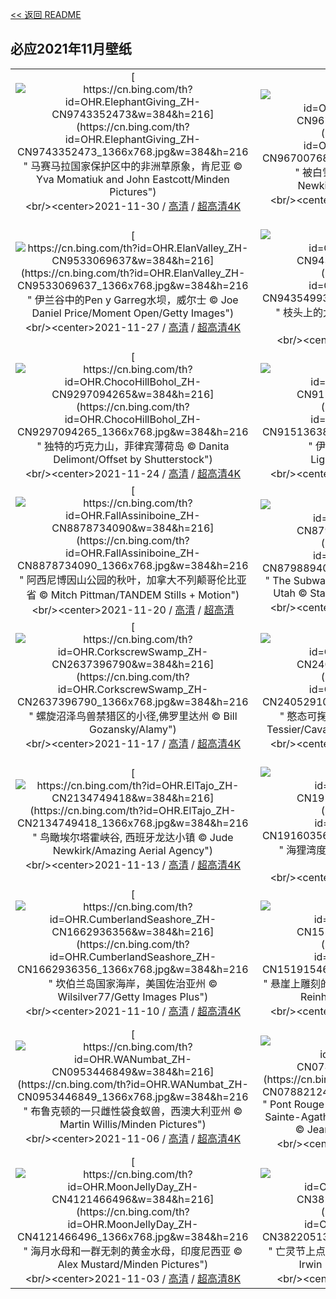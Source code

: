 [<< 返回 README](../../README.md)
## 必应2021年11月壁纸
||||
|:---:|:---:|:---:|
|[![https://cn.bing.com/th?id=OHR.ElephantGiving_ZH-CN9743352473&w=384&h=216](https://cn.bing.com/th?id=OHR.ElephantGiving_ZH-CN9743352473_1366x768.jpg&w=384&h=216 " &#10;马赛马拉国家保护区中的非洲草原象，肯尼亚&#10;© Yva Momatiuk and John Eastcott/Minden Pictures")](https://cn.bing.com/search?q=%E9%A9%AC%E8%B5%9B%E9%A9%AC%E6%8B%89%E5%9B%BD%E5%AE%B6%E4%BF%9D%E6%8A%A4%E5%8C%BA%E4%B8%AD%E7%9A%84%E9%9D%9E%E6%B4%B2%E8%8D%89%E5%8E%9F%E8%B1%A1%EF%BC%8C%E8%82%AF%E5%B0%BC%E4%BA%9A&form=hpcapt&mkt=zh-cn&filters=HpDate:"20211130_1600")<br/><center>2021-11-30 / [高清](https://cn.bing.com/th?id=OHR.ElephantGiving_ZH-CN9743352473_1920x1200.jpg&w=1920&h=1200) / [超高清4K](https://cn.bing.com/th?id=OHR.ElephantGiving_ZH-CN9743352473_UHD.jpg&w=3840&h=2160)<center/>|[![https://cn.bing.com/th?id=OHR.RainbowMountain_ZH-CN9670076890&w=384&h=216](https://cn.bing.com/th?id=OHR.RainbowMountain_ZH-CN9670076890_1366x768.jpg&w=384&h=216 " &#10;被白雪覆盖的彩虹山，秘鲁&#10;© Jude Newkirk/Amazing Aerial Agency")](https://cn.bing.com/search?q=%E8%A2%AB%E7%99%BD%E9%9B%AA%E8%A6%86%E7%9B%96%E7%9A%84%E5%BD%A9%E8%99%B9%E5%B1%B1%EF%BC%8C%E7%A7%98%E9%B2%81&form=hpcapt&mkt=zh-cn&filters=HpDate:"20211129_1600")<br/><center>2021-11-29 / [高清](https://cn.bing.com/th?id=OHR.RainbowMountain_ZH-CN9670076890_1920x1200.jpg&w=1920&h=1200) / [超高清4K](https://cn.bing.com/th?id=OHR.RainbowMountain_ZH-CN9670076890_UHD.jpg&w=3840&h=2160)<center/>|[![https://cn.bing.com/th?id=OHR.BeechTrees_ZH-CN9605292244&w=384&h=216](https://cn.bing.com/th?id=OHR.BeechTrees_ZH-CN9605292244_1366x768.jpg&w=384&h=216 " &#10;古老的水青冈树，英国北安普顿郡&#10;© Andrew Baskott/Alamy")](https://cn.bing.com/search?q=%E5%8F%A4%E8%80%81%E7%9A%84%E6%B0%B4%E9%9D%92%E5%86%88%E6%A0%91%EF%BC%8C%E8%8B%B1%E5%9B%BD%E5%8C%97%E5%AE%89%E6%99%AE%E9%A1%BF%E9%83%A1&form=hpcapt&mkt=zh-cn&filters=HpDate:"20211128_1600")<br/><center>2021-11-28 / [高清](https://cn.bing.com/th?id=OHR.BeechTrees_ZH-CN9605292244_1920x1200.jpg&w=1920&h=1200) / [超高清4K](https://cn.bing.com/th?id=OHR.BeechTrees_ZH-CN9605292244_UHD.jpg&w=3840&h=2160)<center/>|
|[![https://cn.bing.com/th?id=OHR.ElanValley_ZH-CN9533069637&w=384&h=216](https://cn.bing.com/th?id=OHR.ElanValley_ZH-CN9533069637_1366x768.jpg&w=384&h=216 " &#10;伊兰谷中的Pen y Garreg水坝，威尔士&#10;© Joe Daniel Price/Moment Open/Getty Images")](https://cn.bing.com/search?q=%E4%BC%8A%E5%85%B0%E8%B0%B7%E4%B8%AD%E7%9A%84Pen&form=hpcapt&mkt=zh-cn&filters=HpDate:"20211127_1600")<br/><center>2021-11-27 / [高清](https://cn.bing.com/th?id=OHR.ElanValley_ZH-CN9533069637_1920x1200.jpg&w=1920&h=1200) / [超高清4K](https://cn.bing.com/th?id=OHR.ElanValley_ZH-CN9533069637_UHD.jpg&w=3840&h=2160)<center/>|[![https://cn.bing.com/th?id=OHR.WinterWaxwing_ZH-CN9435499385&w=384&h=216](https://cn.bing.com/th?id=OHR.WinterWaxwing_ZH-CN9435499385_1366x768.jpg&w=384&h=216 " &#10;枝头上的太平鸟北美亚种，加拿大&#10;© Mircea Costina/Alamy")](https://cn.bing.com/search?q=%E6%9E%9D%E5%A4%B4%E4%B8%8A%E7%9A%84%E5%A4%AA%E5%B9%B3%E9%B8%9F%E5%8C%97%E7%BE%8E%E4%BA%9A%E7%A7%8D%EF%BC%8C%E5%8A%A0%E6%8B%BF%E5%A4%A7&form=hpcapt&mkt=zh-cn&filters=HpDate:"20211126_1600")<br/><center>2021-11-26 / [高清](https://cn.bing.com/th?id=OHR.WinterWaxwing_ZH-CN9435499385_1920x1200.jpg&w=1920&h=1200) / [超高清](https://cn.bing.comhttps://cn.bing.com/th?id=OHR.WinterWaxwing_ZH-CN9435499385_UHD.jpg)<center/>|[![https://cn.bing.com/th?id=OHR.SquirrelsCairngorms_ZH-CN9369511507&w=384&h=216](https://cn.bing.com/th?id=OHR.SquirrelsCairngorms_ZH-CN9369511507_1366x768.jpg&w=384&h=216 " &#10;凯恩戈姆山国家公园的欧亚红松鼠，苏格兰高地&#10;© Scotland: The Big Picture/Minden Pictures")](https://cn.bing.com/search?q=%E5%87%AF%E6%81%A9%E6%88%88%E5%A7%86%E5%B1%B1%E5%9B%BD%E5%AE%B6%E5%85%AC%E5%9B%AD%E7%9A%84%E6%AC%A7%E4%BA%9A%E7%BA%A2%E6%9D%BE%E9%BC%A0%EF%BC%8C%E8%8B%8F%E6%A0%BC%E5%85%B0%E9%AB%98%E5%9C%B0&form=hpcapt&mkt=zh-cn&filters=HpDate:"20211125_1600")<br/><center>2021-11-25 / [高清](https://cn.bing.com/th?id=OHR.SquirrelsCairngorms_ZH-CN9369511507_1920x1200.jpg&w=1920&h=1200) / [超高清4K](https://cn.bing.com/th?id=OHR.SquirrelsCairngorms_ZH-CN9369511507_UHD.jpg&w=3840&h=2160)<center/>|
|[![https://cn.bing.com/th?id=OHR.ChocoHillBohol_ZH-CN9297094265&w=384&h=216](https://cn.bing.com/th?id=OHR.ChocoHillBohol_ZH-CN9297094265_1366x768.jpg&w=384&h=216 " &#10;独特的巧克力山，菲律宾薄荷岛&#10;© Danita Delimont/Offset by Shutterstock")](https://cn.bing.com/search?q=%E7%8B%AC%E7%89%B9%E7%9A%84%E5%B7%A7%E5%85%8B%E5%8A%9B%E5%B1%B1%EF%BC%8C%E8%8F%B2%E5%BE%8B%E5%AE%BE%E8%96%84%E8%8D%B7%E5%B2%9B&form=hpcapt&mkt=zh-cn&filters=HpDate:"20211124_1600")<br/><center>2021-11-24 / [高清](https://cn.bing.com/th?id=OHR.ChocoHillBohol_ZH-CN9297094265_1920x1200.jpg&w=1920&h=1200) / [超高清4K](https://cn.bing.com/th?id=OHR.ChocoHillBohol_ZH-CN9297094265_UHD.jpg&w=3840&h=2160)<center/>|[![https://cn.bing.com/th?id=OHR.IrohazakaRoad_ZH-CN9151363864&w=384&h=216](https://cn.bing.com/th?id=OHR.IrohazakaRoad_ZH-CN9151363864_1366x768.jpg&w=384&h=216 " &#10;伊吕波坂山道，日本日光市&#10;© LightRecords/Shutterstock")](https://cn.bing.com/search?q=%E4%BC%8A%E5%90%95%E6%B3%A2%E5%9D%82%E5%B1%B1%E9%81%93%EF%BC%8C%E6%97%A5%E6%9C%AC%E6%97%A5%E5%85%89%E5%B8%82&form=hpcapt&mkt=zh-cn&filters=HpDate:"20211122_1600")<br/><center>2021-11-22 / [高清](https://cn.bing.com/th?id=OHR.IrohazakaRoad_ZH-CN9151363864_1920x1200.jpg&w=1920&h=1200) / [超高清4K](https://cn.bing.com/th?id=OHR.IrohazakaRoad_ZH-CN9151363864_UHD.jpg&w=3840&h=2160)<center/>|[![https://cn.bing.com/th?id=OHR.Invergarry_ZH-CN9013535988&w=384&h=216](https://cn.bing.com/th?id=OHR.Invergarry_ZH-CN9013535988_1366x768.jpg&w=384&h=216 " &#10;Invergarry村庄附近的森林，苏格兰&#10;© Matt Anderson Photography/Getty Images")](https://cn.bing.com/search?q=Invergarry%E6%9D%91%E5%BA%84%E9%99%84%E8%BF%91%E7%9A%84%E6%A3%AE%E6%9E%97%EF%BC%8C%E8%8B%8F%E6%A0%BC%E5%85%B0&form=hpcapt&mkt=zh-cn&filters=HpDate:"20211121_1600")<br/><center>2021-11-21 / [高清](https://cn.bing.com/th?id=OHR.Invergarry_ZH-CN9013535988_1920x1200.jpg&w=1920&h=1200) / [超高清4K](https://cn.bing.com/th?id=OHR.Invergarry_ZH-CN9013535988_UHD.jpg&w=3840&h=2160)<center/>|
|[![https://cn.bing.com/th?id=OHR.FallAssiniboine_ZH-CN8878734090&w=384&h=216](https://cn.bing.com/th?id=OHR.FallAssiniboine_ZH-CN8878734090_1366x768.jpg&w=384&h=216 " &#10;阿西尼博因山公园的秋叶，加拿大不列颠哥伦比亚省&#10;© Mitch Pittman/TANDEM Stills + Motion")](https://cn.bing.com/search?q=%E9%98%BF%E8%A5%BF%E5%B0%BC%E5%8D%9A%E5%9B%A0%E5%B1%B1%E5%85%AC%E5%9B%AD%E7%9A%84%E7%A7%8B%E5%8F%B6%EF%BC%8C%E5%8A%A0%E6%8B%BF%E5%A4%A7%E4%B8%8D%E5%88%97%E9%A2%A0%E5%93%A5%E4%BC%A6%E6%AF%94%E4%BA%9A%E7%9C%81&form=hpcapt&mkt=zh-cn&filters=HpDate:"20211120_1600")<br/><center>2021-11-20 / [高清](https://cn.bing.com/th?id=OHR.FallAssiniboine_ZH-CN8878734090_1920x1200.jpg&w=1920&h=1200) / [超高清](https://cn.bing.comhttps://cn.bing.com/th?id=OHR.FallAssiniboine_ZH-CN8878734090_UHD.jpg)<center/>|[![https://cn.bing.com/th?id=OHR.LeftForkNorth_ZH-CN8798894034&w=384&h=216](https://cn.bing.com/th?id=OHR.LeftForkNorth_ZH-CN8798894034_1366x768.jpg&w=384&h=216 " &#10;The Subway slot canyon in Zion National Park, Utah&#10;© Stan Moniz/Tandem Stills + Motion")](https://cn.bing.com/search?q=The&form=hpcapt&mkt=zh-cn&filters=HpDate:"20211119_1600")<br/><center>2021-11-19 / [高清](https://cn.bing.com/th?id=OHR.LeftForkNorth_ZH-CN8798894034_1920x1200.jpg&w=1920&h=1200) / [超高清4K](https://cn.bing.com/th?id=OHR.LeftForkNorth_ZH-CN8798894034_UHD.jpg&w=3840&h=2160)<center/>|[![https://cn.bing.com/th?id=OHR.HyacinthMacaws_ZH-CN1191345036&w=384&h=216](https://cn.bing.com/th?id=OHR.HyacinthMacaws_ZH-CN1191345036_1366x768.jpg&w=384&h=216 " &#10;潘塔纳尔湿地的风信子金刚鹦鹉，巴西&#10;© David Pattyn/Minden Pictures")](https://cn.bing.com/search?q=%E6%BD%98%E5%A1%94%E7%BA%B3%E5%B0%94%E6%B9%BF%E5%9C%B0%E7%9A%84%E9%A3%8E%E4%BF%A1%E5%AD%90%E9%87%91%E5%88%9A%E9%B9%A6%E9%B9%89%EF%BC%8C%E5%B7%B4%E8%A5%BF&form=hpcapt&mkt=zh-cn&filters=HpDate:"20211118_1600")<br/><center>2021-11-18 / [高清](https://cn.bing.com/th?id=OHR.HyacinthMacaws_ZH-CN1191345036_1920x1200.jpg&w=1920&h=1200) / [超高清4K](https://cn.bing.com/th?id=OHR.HyacinthMacaws_ZH-CN1191345036_UHD.jpg&w=3840&h=2160)<center/>|
|[![https://cn.bing.com/th?id=OHR.CorkscrewSwamp_ZH-CN2637396790&w=384&h=216](https://cn.bing.com/th?id=OHR.CorkscrewSwamp_ZH-CN2637396790_1366x768.jpg&w=384&h=216 " &#10;螺旋沼泽鸟兽禁猎区的小径,佛罗里达州&#10;© Bill Gozansky/Alamy")](https://cn.bing.com/search?q=%E8%9E%BA%E6%97%8B%E6%B2%BC%E6%B3%BD%E9%B8%9F%E5%85%BD%E7%A6%81%E7%8C%8E%E5%8C%BA%E7%9A%84%E5%B0%8F%E5%BE%84%2C%E4%BD%9B%E7%BD%97%E9%87%8C%E8%BE%BE%E5%B7%9E&form=hpcapt&mkt=zh-cn&filters=HpDate:"20211117_1600")<br/><center>2021-11-17 / [高清](https://cn.bing.com/th?id=OHR.CorkscrewSwamp_ZH-CN2637396790_1920x1200.jpg&w=1920&h=1200) / [超高清4K](https://cn.bing.com/th?id=OHR.CorkscrewSwamp_ZH-CN2637396790_UHD.jpg&w=3840&h=2160)<center/>|[![https://cn.bing.com/th?id=OHR.FloridaManatee_ZH-CN2405291075&w=384&h=216](https://cn.bing.com/th?id=OHR.FloridaManatee_ZH-CN2405291075_1366x768.jpg&w=384&h=216 " &#10;憨态可掬的海牛, 美国佛罗里达州&#10;© Paul E Tessier/Cavan Images/Offset by Shutterstock")](https://cn.bing.com/search?q=%E6%86%A8%E6%80%81%E5%8F%AF%E6%8E%AC%E7%9A%84%E6%B5%B7%E7%89%9B%2C&form=hpcapt&mkt=zh-cn&filters=HpDate:"20211115_1600")<br/><center>2021-11-15 / [高清](https://cn.bing.com/th?id=OHR.FloridaManatee_ZH-CN2405291075_1920x1200.jpg&w=1920&h=1200) / [超高清4K](https://cn.bing.com/th?id=OHR.FloridaManatee_ZH-CN2405291075_UHD.jpg&w=3840&h=2160)<center/>|[![https://cn.bing.com/th?id=OHR.FirstCliff_ZH-CN2308482395&w=384&h=216](https://cn.bing.com/th?id=OHR.FirstCliff_ZH-CN2308482395_1366x768.jpg&w=384&h=216 " &#10;第一悬崖步道，瑞士格林德瓦&#10;© Hans-Georg Eiben/eStock Photo")](https://cn.bing.com/search?q=%E7%AC%AC%E4%B8%80%E6%82%AC%E5%B4%96%E6%AD%A5%E9%81%93%EF%BC%8C%E7%91%9E%E5%A3%AB%E6%A0%BC%E6%9E%97%E5%BE%B7%E7%93%A6&form=hpcapt&mkt=zh-cn&filters=HpDate:"20211114_1600")<br/><center>2021-11-14 / [高清](https://cn.bing.com/th?id=OHR.FirstCliff_ZH-CN2308482395_1920x1200.jpg&w=1920&h=1200) / [超高清4K](https://cn.bing.com/th?id=OHR.FirstCliff_ZH-CN2308482395_UHD.jpg&w=3840&h=2160)<center/>|
|[![https://cn.bing.com/th?id=OHR.ElTajo_ZH-CN2134749418&w=384&h=216](https://cn.bing.com/th?id=OHR.ElTajo_ZH-CN2134749418_1366x768.jpg&w=384&h=216 " &#10;鸟瞰埃尔塔霍峡谷, 西班牙龙达小镇&#10;© Jude Newkirk/Amazing Aerial Agency")](https://cn.bing.com/search?q=%E9%B8%9F%E7%9E%B0%E5%9F%83%E5%B0%94%E5%A1%94%E9%9C%8D%E5%B3%A1%E8%B0%B7%2C&form=hpcapt&mkt=zh-cn&filters=HpDate:"20211113_1600")<br/><center>2021-11-13 / [高清](https://cn.bing.com/th?id=OHR.ElTajo_ZH-CN2134749418_1920x1200.jpg&w=1920&h=1200) / [超高清4K](https://cn.bing.com/th?id=OHR.ElTajo_ZH-CN2134749418_UHD.jpg&w=3840&h=2160)<center/>|[![https://cn.bing.com/th?id=OHR.BeaversBend_ZH-CN1916035610&w=384&h=216](https://cn.bing.com/th?id=OHR.BeaversBend_ZH-CN1916035610_1366x768.jpg&w=384&h=216 " &#10;海狸湾度假公园, 美国俄克拉何马州&#10;© Inge Johnsson/Alamy")](https://cn.bing.com/search?q=%E6%B5%B7%E7%8B%B8%E6%B9%BE%E5%BA%A6%E5%81%87%E5%85%AC%E5%9B%AD%2C&form=hpcapt&mkt=zh-cn&filters=HpDate:"20211112_1600")<br/><center>2021-11-12 / [高清](https://cn.bing.com/th?id=OHR.BeaversBend_ZH-CN1916035610_1920x1200.jpg&w=1920&h=1200) / [超高清4K](https://cn.bing.com/th?id=OHR.BeaversBend_ZH-CN1916035610_UHD.jpg&w=3840&h=2160)<center/>|[![https://cn.bing.com/th?id=OHR.NohsngithiangFalls_ZH-CN1819466830&w=384&h=216](https://cn.bing.com/th?id=OHR.NohsngithiangFalls_ZH-CN1819466830_1366x768.jpg&w=384&h=216 " &#10;梅加拉亚邦的七姐妹瀑布，印度&#10;© Upamanyoo Das/Shutterstock")](https://cn.bing.com/search?q=%E6%A2%85%E5%8A%A0%E6%8B%89%E4%BA%9A%E9%82%A6%E7%9A%84%E4%B8%83%E5%A7%90%E5%A6%B9%E7%80%91%E5%B8%83%EF%BC%8C%E5%8D%B0%E5%BA%A6&form=hpcapt&mkt=zh-cn&filters=HpDate:"20211111_1600")<br/><center>2021-11-11 / [高清](https://cn.bing.com/th?id=OHR.NohsngithiangFalls_ZH-CN1819466830_1920x1200.jpg&w=1920&h=1200) / [超高清4K](https://cn.bing.com/th?id=OHR.NohsngithiangFalls_ZH-CN1819466830_UHD.jpg&w=3840&h=2160)<center/>|
|[![https://cn.bing.com/th?id=OHR.CumberlandSeashore_ZH-CN1662936356&w=384&h=216](https://cn.bing.com/th?id=OHR.CumberlandSeashore_ZH-CN1662936356_1366x768.jpg&w=384&h=216 " &#10;坎伯兰岛国家海岸，美国佐治亚州&#10;© Wilsilver77/Getty Images Plus")](https://cn.bing.com/search?q=%E5%9D%8E%E4%BC%AF%E5%85%B0%E5%B2%9B%E5%9B%BD%E5%AE%B6%E6%B5%B7%E5%B2%B8%EF%BC%8C%E7%BE%8E%E5%9B%BD%E4%BD%90%E6%B2%BB%E4%BA%9A%E5%B7%9E&form=hpcapt&mkt=zh-cn&filters=HpDate:"20211110_1600")<br/><center>2021-11-10 / [高清](https://cn.bing.com/th?id=OHR.CumberlandSeashore_ZH-CN1662936356_1920x1200.jpg&w=1920&h=1200) / [超高清4K](https://cn.bing.com/th?id=OHR.CumberlandSeashore_ZH-CN1662936356_UHD.jpg&w=3840&h=2160)<center/>|[![https://cn.bing.com/th?id=OHR.DalyanTombs_ZH-CN1519154607&w=384&h=216](https://cn.bing.com/th?id=OHR.DalyanTombs_ZH-CN1519154607_1366x768.jpg&w=384&h=216 " &#10;悬崖上雕刻的古老岩石墓葬，土耳其达利安附近&#10;© Reinhard Schmid/eStock Photo")](https://cn.bing.com/search?q=%E6%82%AC%E5%B4%96%E4%B8%8A%E9%9B%95%E5%88%BB%E7%9A%84%E5%8F%A4%E8%80%81%E5%B2%A9%E7%9F%B3%E5%A2%93%E8%91%AC%EF%BC%8C%E5%9C%9F%E8%80%B3%E5%85%B6%E8%BE%BE%E5%88%A9%E5%AE%89%E9%99%84%E8%BF%91&form=hpcapt&mkt=zh-cn&filters=HpDate:"20211109_1600")<br/><center>2021-11-09 / [高清](https://cn.bing.com/th?id=OHR.DalyanTombs_ZH-CN1519154607_1920x1200.jpg&w=1920&h=1200) / [超高清4K](https://cn.bing.com/th?id=OHR.DalyanTombs_ZH-CN1519154607_UHD.jpg&w=3840&h=2160)<center/>|[![https://cn.bing.com/th?id=OHR.MackArch_ZH-CN1068755647&w=384&h=216](https://cn.bing.com/th?id=OHR.MackArch_ZH-CN1068755647_1366x768.jpg&w=384&h=216 " &#10;日出时的麦克拱岩，俄勒冈南海岸&#10;© Dennis Frates/Alamy")](https://cn.bing.com/search?q=%E6%97%A5%E5%87%BA%E6%97%B6%E7%9A%84%E9%BA%A6%E5%85%8B%E6%8B%B1%E5%B2%A9%EF%BC%8C%E4%BF%84%E5%8B%92%E5%86%88%E5%8D%97%E6%B5%B7%E5%B2%B8&form=hpcapt&mkt=zh-cn&filters=HpDate:"20211107_1600")<br/><center>2021-11-07 / [高清](https://cn.bing.com/th?id=OHR.MackArch_ZH-CN1068755647_1920x1200.jpg&w=1920&h=1200) / [超高清4K](https://cn.bing.com/th?id=OHR.MackArch_ZH-CN1068755647_UHD.jpg&w=3840&h=2160)<center/>|
|[![https://cn.bing.com/th?id=OHR.WANumbat_ZH-CN0953446849&w=384&h=216](https://cn.bing.com/th?id=OHR.WANumbat_ZH-CN0953446849_1366x768.jpg&w=384&h=216 " &#10;布鲁克顿的一只雌性袋食蚁兽，西澳大利亚州&#10;© Martin Willis/Minden Pictures")](https://cn.bing.com/search?q=%E5%B8%83%E9%B2%81%E5%85%8B%E9%A1%BF%E7%9A%84%E4%B8%80%E5%8F%AA%E9%9B%8C%E6%80%A7%E8%A2%8B%E9%A3%9F%E8%9A%81%E5%85%BD%EF%BC%8C%E8%A5%BF%E6%BE%B3%E5%A4%A7%E5%88%A9%E4%BA%9A%E5%B7%9E&form=hpcapt&mkt=zh-cn&filters=HpDate:"20211106_1600")<br/><center>2021-11-06 / [高清](https://cn.bing.com/th?id=OHR.WANumbat_ZH-CN0953446849_1920x1200.jpg&w=1920&h=1200) / [超高清4K](https://cn.bing.com/th?id=OHR.WANumbat_ZH-CN0953446849_UHD.jpg&w=3840&h=2160)<center/>|[![https://cn.bing.com/th?id=OHR.PontRouge_ZH-CN0788212424&w=384&h=216](https://cn.bing.com/th?id=OHR.PontRouge_ZH-CN0788212424_1366x768.jpg&w=384&h=216 " &#10;Pont Rouge&#10;Red Bridge over the Palmer River in Sainte-Agathe-de-Lotbinière, Quebec, Canada&#10;© Jean Surprenant/Getty Images")](https://cn.bing.com/search?q=Pont&form=hpcapt&mkt=zh-cn&filters=HpDate:"20211105_1600")<br/><center>2021-11-05 / [高清](https://cn.bing.com/th?id=OHR.PontRouge_ZH-CN0788212424_1920x1200.jpg&w=1920&h=1200) / [超高清](https://cn.bing.comhttps://cn.bing.com/th?id=OHR.PontRouge_ZH-CN0788212424_UHD.jpg)<center/>|[![https://cn.bing.com/th?id=OHR.FoleysBridge_ZH-CN4338959688&w=384&h=216](https://cn.bing.com/th?id=OHR.FoleysBridge_ZH-CN4338959688_1366x768.jpg&w=384&h=216 " &#10;托利莫尔森林公园的弗利桥，英国北爱尔兰&#10;© Adrian McGlynn/Alamy")](https://cn.bing.com/search?q=%E6%89%98%E5%88%A9%E8%8E%AB%E5%B0%94%E6%A3%AE%E6%9E%97%E5%85%AC%E5%9B%AD%E7%9A%84%E5%BC%97%E5%88%A9%E6%A1%A5%EF%BC%8C%E8%8B%B1%E5%9B%BD%E5%8C%97%E7%88%B1%E5%B0%94%E5%85%B0&form=hpcapt&mkt=zh-cn&filters=HpDate:"20211104_1600")<br/><center>2021-11-04 / [高清](https://cn.bing.com/th?id=OHR.FoleysBridge_ZH-CN4338959688_1920x1200.jpg&w=1920&h=1200) / [超高清4K](https://cn.bing.com/th?id=OHR.FoleysBridge_ZH-CN4338959688_UHD.jpg&w=3840&h=2160)<center/>|
|[![https://cn.bing.com/th?id=OHR.MoonJellyDay_ZH-CN4121466496&w=384&h=216](https://cn.bing.com/th?id=OHR.MoonJellyDay_ZH-CN4121466496_1366x768.jpg&w=384&h=216 " &#10;海月水母和一群无刺的黄金水母，印度尼西亚&#10;© Alex Mustard/Minden Pictures")](https://cn.bing.com/search?q=%E6%B5%B7%E6%9C%88%E6%B0%B4%E6%AF%8D%E5%92%8C%E4%B8%80%E7%BE%A4%E6%97%A0%E5%88%BA%E7%9A%84%E9%BB%84%E9%87%91%E6%B0%B4%E6%AF%8D%EF%BC%8C%E5%8D%B0%E5%BA%A6%E5%B0%BC%E8%A5%BF%E4%BA%9A&form=hpcapt&mkt=zh-cn&filters=HpDate:"20211103_1600")<br/><center>2021-11-03 / [高清](https://cn.bing.com/th?id=OHR.MoonJellyDay_ZH-CN4121466496_1920x1200.jpg&w=1920&h=1200) / [超高清8K](https://cn.bing.comhttps://cn.bing.com/th?id=OHR.MoonJellyDay_ZH-CN4121466496_UHD.jpg)<center/>|[![https://cn.bing.com/th?id=OHR.CinnamonFernNS_ZH-CN3822051382&w=384&h=216](https://cn.bing.com/th?id=OHR.CinnamonFernNS_ZH-CN3822051382_1366x768.jpg&w=384&h=216 " &#10;亡灵节上点缀公墓的万寿菊，墨西哥米却肯州&#10;© Irwin Barrett/Design Pics/Alamy")](https://cn.bing.com/search?q=%E4%BA%A1%E7%81%B5%E8%8A%82%E4%B8%8A%E7%82%B9%E7%BC%80%E5%85%AC%E5%A2%93%E7%9A%84%E4%B8%87%E5%AF%BF%E8%8F%8A%EF%BC%8C%E5%A2%A8%E8%A5%BF%E5%93%A5%E7%B1%B3%E5%8D%B4%E8%82%AF%E5%B7%9E&form=hpcapt&mkt=zh-cn&filters=HpDate:"20211102_1600")<br/><center>2021-11-02 / [高清](https://cn.bing.com/th?id=OHR.CinnamonFernNS_ZH-CN3822051382_1920x1200.jpg&w=1920&h=1200) / [超高清](https://cn.bing.comhttps://cn.bing.com/th?id=OHR.CinnamonFernNS_ZH-CN3822051382_UHD.jpg)<center/>|[![https://cn.bing.com/th?id=OHR.LittleBirds_ZH-CN3637653515&w=384&h=216](https://cn.bing.com/th?id=OHR.LittleBirds_ZH-CN3637653515_1366x768.jpg&w=384&h=216 " &#10;海滩上的三趾鹬，法国布列塔尼大区&#10;© Fabrice Cahez/Minden Pictures")](https://cn.bing.com/search?q=%E6%B5%B7%E6%BB%A9%E4%B8%8A%E7%9A%84%E4%B8%89%E8%B6%BE%E9%B9%AC%EF%BC%8C%E6%B3%95%E5%9B%BD%E5%B8%83%E5%88%97%E5%A1%94%E5%B0%BC%E5%A4%A7%E5%8C%BA&form=hpcapt&mkt=zh-cn&filters=HpDate:"20211101_1600")<br/><center>2021-11-01 / [高清](https://cn.bing.com/th?id=OHR.LittleBirds_ZH-CN3637653515_1920x1200.jpg&w=1920&h=1200) / [超高清4K](https://cn.bing.com/th?id=OHR.LittleBirds_ZH-CN3637653515_UHD.jpg&w=3840&h=2160)<center/>|
